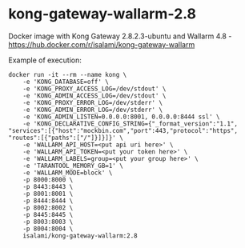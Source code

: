 # kong-gateway-wallarm-2.8

Docker image with Kong Gateway 2.8.2.3-ubuntu and Wallarm 4.8 - https://hub.docker.com/r/isalami/kong-gateway-wallarm

Example of execution:
```
docker run -it --rm --name kong \
    -e 'KONG_DATABASE=off' \
    -e 'KONG_PROXY_ACCESS_LOG=/dev/stdout' \
    -e 'KONG_ADMIN_ACCESS_LOG=/dev/stdout' \
    -e 'KONG_PROXY_ERROR_LOG=/dev/stderr' \
    -e 'KONG_ADMIN_ERROR_LOG=/dev/stderr' \
    -e 'KONG_ADMIN_LISTEN=0.0.0.0:8001, 0.0.0.0:8444 ssl' \
    -e 'KONG_DECLARATIVE_CONFIG_STRING={"_format_version":"1.1", "services":[{"host":"mockbin.com","port":443,"protocol":"https", "routes":[{"paths":["/"]}]}]}' \
    -e 'WALLARM_API_HOST=<put api uri here>' \
    -e 'WALLARM_API_TOKEN=<put your token here>' \
    -e 'WALLARM_LABELS=group=<put your group here>' \
    -e 'TARANTOOL_MEMORY_GB=1' \
    -e 'WALLARM_MODE=block' \
    -p 8000:8000 \
    -p 8443:8443 \
    -p 8001:8001 \
    -p 8444:8444 \
    -p 8002:8002 \
    -p 8445:8445 \
    -p 8003:8003 \
    -p 8004:8004 \
    isalami/kong-gateway-wallarm:2.8
```
